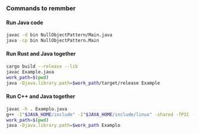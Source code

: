 ### Commands to remmber

#### Run Java code

```sh
javac -d bin NullObjectPattern/Main.java
java -cp bin NullObjectPattern.Main
```

#### Run Rust and Java together
```sh
cargo build --release --lib
javac Example.java
work_path=$(pwd)
java -Djava.library.path=$work_path/target/release Example
```

#### Run C++ and Java together
```sh
javac -h . Examplo.java
g++ -I"$JAVA_HOME/include" -I"$JAVA_HOME/include/linux" -shared -fPIC -o libminhabiblioteca.so main.cpp
work_path=$(pwd)
java -Djava.library.path=$work_path Examplo

```